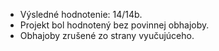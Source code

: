 - Výsledné hodnotenie: 14/14b. 
- Projekt bol hodnotený bez povinnej obhajoby.
- Obhajoby zrušené zo strany vyučujúceho.
